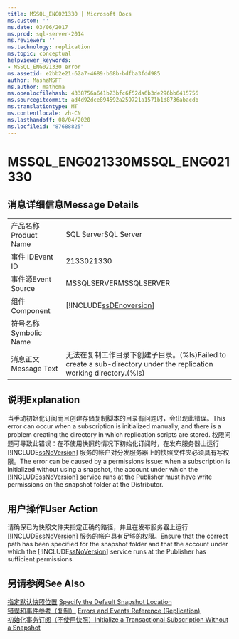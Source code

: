 ```yaml
---
title: MSSQL_ENG021330 | Microsoft Docs
ms.custom: ''
ms.date: 03/06/2017
ms.prod: sql-server-2014
ms.reviewer: ''
ms.technology: replication
ms.topic: conceptual
helpviewer_keywords:
- MSSQL_ENG021330 error
ms.assetid: e2bb2e21-62a7-4689-b68b-bdfba3fdd985
author: MashaMSFT
ms.author: mathoma
ms.openlocfilehash: 4338756a641b23bfc6f52da6b3de296bb6415756
ms.sourcegitcommit: ad4d92dce894592a259721a1571b1d8736abacdb
ms.translationtype: MT
ms.contentlocale: zh-CN
ms.lasthandoff: 08/04/2020
ms.locfileid: "87688825"
---
```

# <a name="mssql_eng021330"></a><span data-ttu-id="8f33e-102">MSSQL_ENG021330</span><span class="sxs-lookup"><span data-stu-id="8f33e-102">MSSQL_ENG021330</span></span>
    
## <a name="message-details"></a><span data-ttu-id="8f33e-103">消息详细信息</span><span class="sxs-lookup"><span data-stu-id="8f33e-103">Message Details</span></span>  
  
|||  
|-|-|  
|<span data-ttu-id="8f33e-104">产品名称</span><span class="sxs-lookup"><span data-stu-id="8f33e-104">Product Name</span></span>|<span data-ttu-id="8f33e-105">SQL Server</span><span class="sxs-lookup"><span data-stu-id="8f33e-105">SQL Server</span></span>|  
|<span data-ttu-id="8f33e-106">事件 ID</span><span class="sxs-lookup"><span data-stu-id="8f33e-106">Event ID</span></span>|<span data-ttu-id="8f33e-107">21330</span><span class="sxs-lookup"><span data-stu-id="8f33e-107">21330</span></span>|  
|<span data-ttu-id="8f33e-108">事件源</span><span class="sxs-lookup"><span data-stu-id="8f33e-108">Event Source</span></span>|<span data-ttu-id="8f33e-109">MSSQLSERVER</span><span class="sxs-lookup"><span data-stu-id="8f33e-109">MSSQLSERVER</span></span>|  
|<span data-ttu-id="8f33e-110">组件</span><span class="sxs-lookup"><span data-stu-id="8f33e-110">Component</span></span>|[!INCLUDE[ssDEnoversion](../../includes/ssdenoversion-md.md)]|  
|<span data-ttu-id="8f33e-111">符号名称</span><span class="sxs-lookup"><span data-stu-id="8f33e-111">Symbolic Name</span></span>||  
|<span data-ttu-id="8f33e-112">消息正文</span><span class="sxs-lookup"><span data-stu-id="8f33e-112">Message Text</span></span>|<span data-ttu-id="8f33e-113">无法在复制工作目录下创建子目录。(%ls)</span><span class="sxs-lookup"><span data-stu-id="8f33e-113">Failed to create a sub-directory under the replication working directory.(%ls)</span></span>|  
  
## <a name="explanation"></a><span data-ttu-id="8f33e-114">说明</span><span class="sxs-lookup"><span data-stu-id="8f33e-114">Explanation</span></span>  
 <span data-ttu-id="8f33e-115">当手动初始化订阅而且创建存储复制脚本的目录有问题时，会出现此错误。</span><span class="sxs-lookup"><span data-stu-id="8f33e-115">This error can occur when a subscription is initialized manually, and there is a problem creating the directory in which replication scripts are stored.</span></span> <span data-ttu-id="8f33e-116">权限问题可导致此错误：在不使用快照的情况下初始化订阅时，在发布服务器上运行 [!INCLUDE[ssNoVersion](../../includes/ssnoversion-md.md)] 服务的帐户对分发服务器上的快照文件夹必须具有写权限。</span><span class="sxs-lookup"><span data-stu-id="8f33e-116">The error can be caused by a permissions issue: when a subscription is initialized without using a snapshot, the account under which the [!INCLUDE[ssNoVersion](../../includes/ssnoversion-md.md)] service runs at the Publisher must have write permissions on the snapshot folder at the Distributor.</span></span>  
  
## <a name="user-action"></a><span data-ttu-id="8f33e-117">用户操作</span><span class="sxs-lookup"><span data-stu-id="8f33e-117">User Action</span></span>  
 <span data-ttu-id="8f33e-118">请确保已为快照文件夹指定正确的路径，并且在发布服务器上运行 [!INCLUDE[ssNoVersion](../../includes/ssnoversion-md.md)] 服务的帐户具有足够的权限。</span><span class="sxs-lookup"><span data-stu-id="8f33e-118">Ensure that the correct path has been specified for the snapshot folder and that the account under which the [!INCLUDE[ssNoVersion](../../includes/ssnoversion-md.md)] service runs at the Publisher has sufficient permissions.</span></span>  
  
## <a name="see-also"></a><span data-ttu-id="8f33e-119">另请参阅</span><span class="sxs-lookup"><span data-stu-id="8f33e-119">See Also</span></span>  
 <span data-ttu-id="8f33e-120">[指定默认快照位置](snapshot-options.md#snapshot-folder-locations) </span><span class="sxs-lookup"><span data-stu-id="8f33e-120">[Specify the Default Snapshot Location](snapshot-options.md#snapshot-folder-locations) </span></span>  
 <span data-ttu-id="8f33e-121">[错误和事件参考（复制）](errors-and-events-reference-replication.md) </span><span class="sxs-lookup"><span data-stu-id="8f33e-121">[Errors and Events Reference &#40;Replication&#41;](errors-and-events-reference-replication.md) </span></span>  
 [<span data-ttu-id="8f33e-122">初始化事务订阅（不使用快照）</span><span class="sxs-lookup"><span data-stu-id="8f33e-122">Initialize a Transactional Subscription Without a Snapshot</span></span>](initialize-a-transactional-subscription-without-a-snapshot.md)  
  
  

